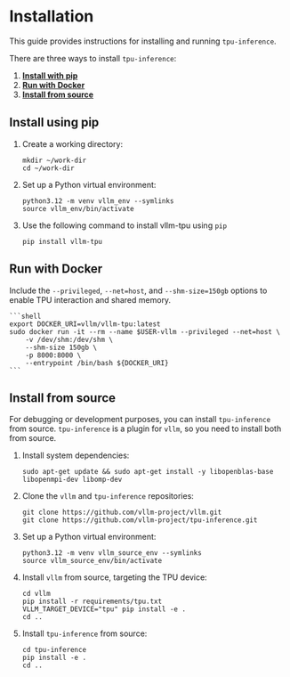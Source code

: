# Installation

This guide provides instructions for installing and running `tpu-inference`.

There are three ways to install `tpu-inference`:

1. **[Install with pip](#install-using-pip)**
2. **[Run with Docker](#run-with-docker)**
3. **[Install from source](#install-from-source)**

## Install using pip

1. Create a working directory:

    ```shell
    mkdir ~/work-dir
    cd ~/work-dir
    ```

2. Set up a Python virtual environment:

    ```shell
    python3.12 -m venv vllm_env --symlinks
    source vllm_env/bin/activate
    ```

3. Use the following command to install vllm-tpu using `pip`

    ```shell
    pip install vllm-tpu
    ```

## Run with Docker

Include the `--privileged`, `--net=host`, and `--shm-size=150gb` options to enable TPU interaction and shared memory.

    ```shell
    export DOCKER_URI=vllm/vllm-tpu:latest
    sudo docker run -it --rm --name $USER-vllm --privileged --net=host \
        -v /dev/shm:/dev/shm \
        --shm-size 150gb \
        -p 8000:8000 \
        --entrypoint /bin/bash ${DOCKER_URI}
    ```

## Install from source

For debugging or development purposes, you can install `tpu-inference` from source. `tpu-inference` is a plugin for `vllm`, so you need to install both from source.

1. Install system dependencies:

    ```shell
    sudo apt-get update && sudo apt-get install -y libopenblas-base libopenmpi-dev libomp-dev
    ```

2. Clone the `vllm` and `tpu-inference` repositories:

    ```shell
    git clone https://github.com/vllm-project/vllm.git
    git clone https://github.com/vllm-project/tpu-inference.git
    ```

3. Set up a Python virtual environment:

    ```shell
    python3.12 -m venv vllm_source_env --symlinks
    source vllm_source_env/bin/activate
    ```

4. Install `vllm` from source, targeting the TPU device:

    ```shell
    cd vllm
    pip install -r requirements/tpu.txt
    VLLM_TARGET_DEVICE="tpu" pip install -e .
    cd ..
    ```

5. Install `tpu-inference` from source:

    ```shell
    cd tpu-inference
    pip install -e .
    cd ..
    ```

